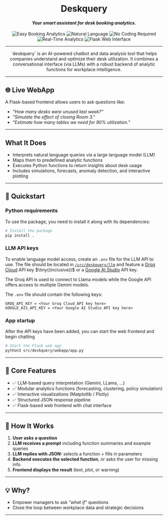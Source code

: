 
<h1 align="center">Deskquery</h1>

<h4 align="center"><i>Your smart assistant for desk booking analytics.</i></h4>

<p align="center">
    <img src="https://img.shields.io/badge/Easy%20Booking%20Analytics-%F0%9F%92%BC-green" alt="Easy Booking Analytics" />
    <img src="https://img.shields.io/badge/In%20Simple%20Natural%20Language-%F0%9F%94%A5-orange" alt="Natural Language" />
    <img src="https://img.shields.io/badge/No%20Coding%20Required-%F0%9F%94%A1-yellow" alt="No Coding Required" />
    <img src="https://img.shields.io/badge/Real--Time%20Analytics-%F0%9F%93%8A-lightgrey" alt="Real-Time Analytics" />
    <img src="https://img.shields.io/badge/Flask%20Web%20Interface-%F0%9F%9A%80-black" alt="Flask Web Interface" />
</p>

---
<p align="center">
    `deskquery` is an AI-powered chatbot and data analysis tool that helps companies understand and optimize their desk utilization. It combines a conversational interface (via LLMs) with a robust backend of analytic functions for workplace intelligence.
</p>

---

## 🌐 Live WebApp

A Flask-based frontend allows users to ask questions like:

* *"How many desks were unused last week?"*
* *"Simulate the effect of closing Room 3."*
* *"Estimate how many tables we need for 90% utilization."*

---

## What It Does

* Interprets natural language queries via a large language model (LLM)
* Maps them to predefined analytic functions
* Executes Python functions to return insights about desk usage
* Includes simulations, forecasts, anomaly detection, and interactive plotting

---

## 🚀 Quickstart

### Python requirements

To use the package, you need to install it along with its dependencies:

```bash
# Install the package 
pip install .
```

### LLM API keys

To enable language model access, create an `.env` file for the LLM API to use.
The file should be located in [`/src/deskquery/llm`](/src/deskquery/llm) and feature
a [Groq Cloud](https://console.groq.com/home) API key $\tiny{(inclusive)}$ or a 
[Google AI Studio](https://aistudio.google.com/) API key.

The Groq API is used to connect to Llama models while the Google API offers access to
multiple Gemini models.

The `.env` file should contain the following keys:

```
GROQ_API_KEY = <Your Groq Cloud API key here>
GOOGLE_AIS_API_KEY = <Your Google AI Studio API key here>
```

### App startup

After the API keys have been added, you can start the web frontend and begin chatting

```bash
# Start the Flask web app
python3 src/deskquery/webapp/app.py
```

---

## 📃 Core Features

* ✅ LLM-based query interpretation (Gemini, LLama, ...)
* ✅ Modular analytics functions (forecasting, clustering, policy simulation)
* ✅ Interactive visualizations (Matplotlib / Plotly)
* ✅ Structured JSON response pipeline
* ✅ Flask-based web frontend with chat interface

---

## 🔧 How It Works

1. **User asks a question**
2. **LLM receives a prompt** including function summaries and example queries
3. **LLM replies with JSON:** selects a function + fills in parameters
4. **Backend executes the selected function**, or asks the user for missing info
5. **Frontend displays the result** (text, plot, or warning)

---

## 💡 Why?

* Empower managers to ask *"what if"* questions
* Close the loop between workplace data and strategic decisions

---

